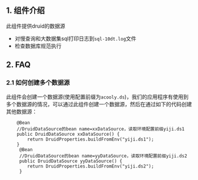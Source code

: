 ## 1. 组件介绍

此组件提供druid的数据源

* 对慢查询和大数据集sql打印日志到`sql-10dt.log`文件
* 检查数据库规范执行

	
## 2. FAQ

### 2.1 如何创建多个数据源

此组件会创建一个数据源(使用配置前缀为`acooly.ds`)，我们的应用程序有使用到多个数据源的情况，可以通过此组件创建一个数据源，然后在通过如下的代码创建其他数据源：

        @Bean
        //DruidDataSource的bean name=xxDataSource，读取环境配置前缀yiji.ds1
    	public DruidDataSource xxDataSource() {
            return DruidProperties.buildFromEnv("yiji.ds1");
    	}
    	 @Bean
         //DruidDataSource的bean name=yyDataSource，读取环境配置前缀yiji.ds2
         public DruidDataSource yyDataSource() {
            return DruidProperties.buildFromEnv("yiji.ds2");
         }
